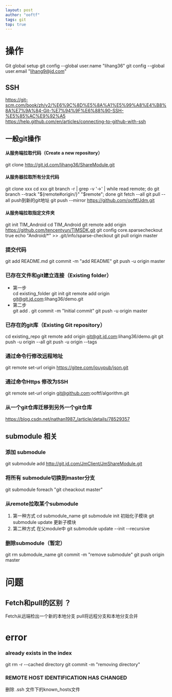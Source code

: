 ```yaml
---
layout: post
author: "ooftf"
tags: git
top: true
---
```


# 操作
Git global setup
git config --global user.name "lihang36"
git config --global user.email "lihang9@jd.com"
## SSH
https://git-scm.com/book/zh/v2/%E6%9C%8D%E5%8A%A1%E5%99%A8%E4%B8%8A%E7%9A%84-Git-%E7%94%9F%E6%88%90-SSH-%E5%85%AC%E9%92%A5
https://help.github.com/en/articles/connecting-to-github-with-ssh
## 一般git操作
#### 从服务端拉取代码（Create a new repository）
git clone http://git.jd.com/lihang36/ShareModule.git
#### 从服务器拉取所有分支代码
git clone xxx
cd xxx
git branch -r | grep -v '\->' | while read remote; do git branch --track "${remote#origin/}" "$remote"; done
git fetch --all
git pull --all
push到新的git地址
git push --mirror https://github.com/ooftf/Jdm.git
#### 从服务端拉取指定文件夹
git init TIM_Android
cd TIM_Android
git remote add origin https://github.com/tencentyun/TIMSDK.git
git config core.sparsecheckout true
echo "Android/*" >> .git/info/sparse-checkout
git pull origin master
### 提交代码
git add README.md
git commit -m "add README"
git push -u origin master

### 已存在文件和git建立连接（Existing folder）
* 第一步  
cd existing_folder
git init
git remote add origin git@git.jd.com:lihang36/demo.git
* 第二步  
git add .
git commit -m "Initial commit"
git push -u origin master

### 已存在的git库（Existing Git repository）
cd existing_repo
git remote add origin git@git.jd.com:lihang36/demo.git
git push -u origin --all
git push -u origin --tags
### 通过命令行修改远程地址
git remote set-url origin https://gitee.com/jouypub/json.git
### 通过命令Https 修改为SSH
git remote set-url origin git@github.com:ooftf/algorithm.git
### 从一个git仓库迁移到另外一个git仓库
https://blog.csdn.net/nathan1987_/article/details/78529357
## submodule 相关
### 添加 submodule
git submodule add http://git.jd.com/JmClient/JmShareModule.git
### 将所有 submodule切换到master分支
git submodule foreach "git cheackout master"
### 从remote拉取某个submodule
1. 第一种方式
    cd submodule_name
    git submodule init 初始化子模块
    git submodule update 更新子模块
2. 第二种方式
    在父module中
    git submodule update --init --recursive

### 删除submodule（暂定）
git rm submodule_name
git commit -m "remove submodule"
git push origin master
# 问题
## Fetch和pull的区别 ？
Fetch从远端检出一个新的本地分支
pull将远程分支和本地分支合并
# error
### already exists in the index
git rm -r --cached directory
git commit -m "removing directory"
### REMOTE HOST IDENTIFICATION HAS CHANGED
删除 .ssh 文件下的known_hosts文件
